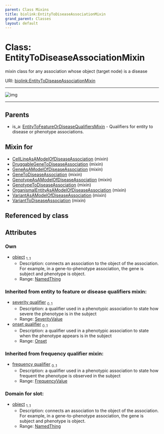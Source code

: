 ```yaml
---
parent: Class Mixins
title: biolink:EntityToDiseaseAssociationMixin
grand_parent: Classes
layout: default
---
```


# Class: EntityToDiseaseAssociationMixin


mixin class for any association whose object (target node) is a disease

URI: [biolink:EntityToDiseaseAssociationMixin](https://w3id.org/biolink/vocab/EntityToDiseaseAssociationMixin)


---

![img](https://yuml.me/diagram/nofunky;dir:TB/class/[SeverityValue],[Onset],[EntityToFeatureOrDiseaseQualifiersMixin],[Disease]%3Cobject%201..1-%20[EntityToDiseaseAssociationMixin%7Cfrequency_qualifier(i):frequency_value%20%3F],[VariantToDiseaseAssociation]uses%20-.-%3E[EntityToDiseaseAssociationMixin],[VariantAsAModelOfDiseaseAssociation]uses%20-.-%3E[EntityToDiseaseAssociationMixin],[OrganismalEntityAsAModelOfDiseaseAssociation]uses%20-.-%3E[EntityToDiseaseAssociationMixin],[GenotypeToDiseaseAssociation]uses%20-.-%3E[EntityToDiseaseAssociationMixin],[GenotypeAsAModelOfDiseaseAssociation]uses%20-.-%3E[EntityToDiseaseAssociationMixin],[GeneToDiseaseAssociation]uses%20-.-%3E[EntityToDiseaseAssociationMixin],[GeneAsAModelOfDiseaseAssociation]uses%20-.-%3E[EntityToDiseaseAssociationMixin],[DruggableGeneToDiseaseAssociation]uses%20-.-%3E[EntityToDiseaseAssociationMixin],[CellLineAsAModelOfDiseaseAssociation]uses%20-.-%3E[EntityToDiseaseAssociationMixin],[EntityToFeatureOrDiseaseQualifiersMixin]%5E-[EntityToDiseaseAssociationMixin],[VariantToDiseaseAssociation],[VariantAsAModelOfDiseaseAssociation],[OrganismalEntityAsAModelOfDiseaseAssociation],[GenotypeToDiseaseAssociation],[GenotypeAsAModelOfDiseaseAssociation],[GeneToDiseaseAssociation],[GeneAsAModelOfDiseaseAssociation],[DruggableGeneToDiseaseAssociation],[Disease],[CellLineAsAModelOfDiseaseAssociation])

---


## Parents

 *  is_a: [EntityToFeatureOrDiseaseQualifiersMixin](EntityToFeatureOrDiseaseQualifiersMixin.md) - Qualifiers for entity to disease or phenotype associations.

## Mixin for

 * [CellLineAsAModelOfDiseaseAssociation](CellLineAsAModelOfDiseaseAssociation.md) (mixin) 
 * [DruggableGeneToDiseaseAssociation](DruggableGeneToDiseaseAssociation.md) (mixin) 
 * [GeneAsAModelOfDiseaseAssociation](GeneAsAModelOfDiseaseAssociation.md) (mixin) 
 * [GeneToDiseaseAssociation](GeneToDiseaseAssociation.md) (mixin) 
 * [GenotypeAsAModelOfDiseaseAssociation](GenotypeAsAModelOfDiseaseAssociation.md) (mixin) 
 * [GenotypeToDiseaseAssociation](GenotypeToDiseaseAssociation.md) (mixin) 
 * [OrganismalEntityAsAModelOfDiseaseAssociation](OrganismalEntityAsAModelOfDiseaseAssociation.md) (mixin) 
 * [VariantAsAModelOfDiseaseAssociation](VariantAsAModelOfDiseaseAssociation.md) (mixin) 
 * [VariantToDiseaseAssociation](VariantToDiseaseAssociation.md) (mixin) 

## Referenced by class


## Attributes


### Own

 * [object](object.md)  <sub>1..1</sub>
     * Description: connects an association to the object of the association. For example, in a gene-to-phenotype association, the gene is subject and phenotype is object.
     * Range: [NamedThing](NamedThing.md)

### Inherited from entity to feature or disease qualifiers mixin:

 * [severity qualifier](severity_qualifier.md)  <sub>0..1</sub>
     * Description: a qualifier used in a phenotypic association to state how severe the phenotype is in the subject
     * Range: [SeverityValue](SeverityValue.md)
 * [onset qualifier](onset_qualifier.md)  <sub>0..1</sub>
     * Description: a qualifier used in a phenotypic association to state when the phenotype appears is in the subject
     * Range: [Onset](Onset.md)

### Inherited from frequency qualifier mixin:

 * [frequency qualifier](frequency_qualifier.md)  <sub>0..1</sub>
     * Description: a qualifier used in a phenotypic association to state how frequent the phenotype is observed in the subject
     * Range: [FrequencyValue](types/FrequencyValue.md)

### Domain for slot:

 * [object](object.md)  <sub>1..1</sub>
     * Description: connects an association to the object of the association. For example, in a gene-to-phenotype association, the gene is subject and phenotype is object.
     * Range: [NamedThing](NamedThing.md)
